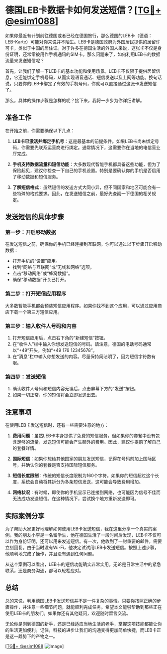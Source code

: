 # 德国LEB卡数据卡如何发送短信？[[TG💪+ @esim1088](https://t.me/s/esim1088)]

如果你最近有计划前往德国或者已经在德国旅行，那么德国的LEB卡（德语：LEB-Karte）可能对你来说并不陌生。LEB卡是德国政府为外国居民提供的居留许可卡，类似于中国的居住证。对于许多在德国生活的外国人来说，这张卡不仅是身份证明，还常常被用作手机通讯的SIM卡。那么问题来了，如何利用LEB卡的数据流量来发送短信呢？

首先，让我们了解一下LEB卡的基本功能和使用场景。LEB卡不仅限于提供居留信息，它还能绑定手机号码，从而实现语音通话、短信发送以及上网等功能。换句话说，只要你的LEB卡绑定了有效的手机号码，你就可以直接通过这张卡发送短信了。

那么，具体的操作步骤是怎样的呢？接下来，我将一步步为你详细讲解。

## 准备工作

在开始之前，你需要确保以下几点：

1. **LEB卡已激活并绑定手机号**：这是最基本的前提条件。如果LEB卡尚未绑定号码，你需要先联系运营商进行绑定。通常情况下，这需要你在当地的电信营业厅完成。
   
2. **手机支持数据流量和短信功能**：大多数现代智能手机都具备这些功能，但为了保险起见，建议你检查一下自己的手机设置。特别是要确认你的手机是否启用了移动数据和短信服务。

3. **了解短信格式**：虽然短信的发送方式大同小异，但不同国家和地区可能会有一些特殊的格式要求。因此，在发送短信之前，最好先查阅一下德国的相关规定。

## 发送短信的具体步骤

### 第一步：开启移动数据

在发送短信之前，确保你的手机已经连接到互联网。你可以通过以下步骤开启移动数据：

- 打开手机的“设置”应用。
- 找到“网络与互联网”或“无线和网络”选项。
- 点击“移动网络”或“蜂窝数据”。
- 确保“移动数据”开关已打开。

### 第二步：打开短信应用程序

大多数智能手机都会预装短信应用程序。如果你找不到这个应用，可以通过应用商店下载一个第三方短信应用。

### 第三步：输入收件人号码和内容

1. 打开短信应用后，点击右下角的“新建短信”按钮。
2. 在“收件人”栏中输入你想发送短信的号码。请注意，德国的电话号码通常以“+49”开头，例如“+49 176 12345678”。
3. 在“消息”栏中输入你想发送的内容。尽量保持简洁明了，因为短信字符数有限。

### 第四步：发送短信

1. 确认收件人号码和短信内容无误后，点击屏幕下方的“发送”按钮。
2. 如果一切正常，你的短信将会立即发送出去。

## 注意事项

在使用LEB卡发送短信时，还有一些需要注意的地方：

1. **费用问题**：虽然LEB卡本身提供了免费的短信服务，但如果你的套餐中没有包含足够的流量，发送短信可能会产生额外的费用。因此，建议你提前了解自己的套餐详情。

2. **国际短信**：如果你想给其他国家的朋友发送短信，记得在号码前加上国际区号，并确认你的套餐是否支持国际短信服务。

3. **短信长度限制**：传统的短信长度限制为160个字符。如果你的短信超过这个长度，系统会自动将其拆分为多条短信发送，这可能会导致费用增加。

4. **网络状况**：有时候，即使你的手机显示已连接到网络，也可能因为信号不佳而无法成功发送短信。在这种情况下，尝试换个地方重新发送即可。

## 实际案例分享

为了帮助大家更好地理解如何使用LEB卡发送短信，我在这里分享一个真实的案例。我的朋友小李是一名留学生，他在德国生活了一段时间后发现，LEB卡不仅可以作为身份证明，还可以用来发送短信。有一次，他收到了一封重要的邮件，需要立刻回复。由于当时没有Wi-Fi，他决定试试用LEB卡发送短信。按照上述步骤，他顺利地完成了操作，并且没有遇到任何问题。

从这个案例可以看出，LEB卡的短信功能确实非常实用。无论是日常生活中的紧急联系，还是商务沟通，都可以轻松应对。

## 总结

总的来说，利用德国LEB卡发送短信并不是一件复杂的事情。只要你按照正确的步骤操作，并注意一些细节问题，就能顺利完成任务。希望本文能够帮助到那些正在使用LEB卡的朋友们。如果你还有其他疑问，欢迎随时留言交流。

无论你是刚到德国的新手，还是已经适应当地生活的老手，掌握这项技能都能让你的生活更加便利。记住，科技的进步让我们的沟通变得更加简单快捷，而LEB卡正是这一趋势下的产物之一。

[[TG💪+ @esim1088](https://t.me/s/esim1088) ![Image](https://i.postimg.cc/4NQfJmqS/Snipaste-2025-05-13-00-14-12.png)]
